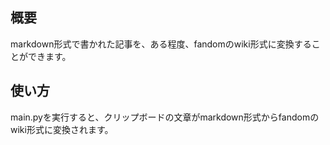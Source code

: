 ## 概要
markdown形式で書かれた記事を、ある程度、fandomのwiki形式に変換することができます。

## 使い方
main.pyを実行すると、クリップボードの文章がmarkdown形式からfandomのwiki形式に変換されます。